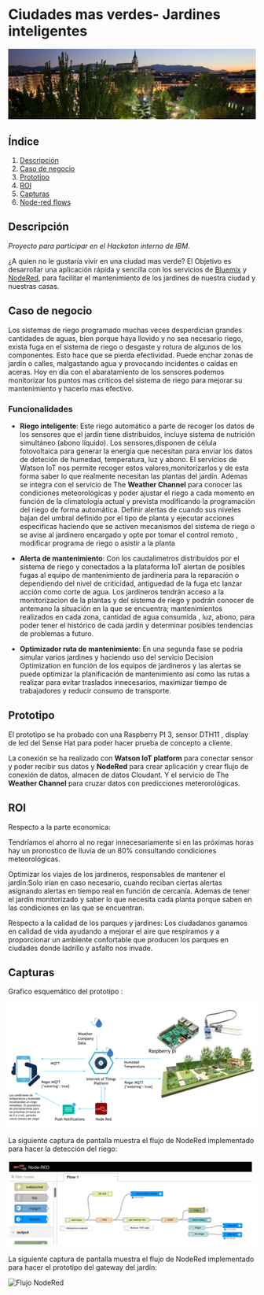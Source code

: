 # Ciudades mas verdes- Jardines inteligentes


![Jardines Inteligentes](img/JardinesCiudad.png)

## Índice

1. [Descripción](https://github.com/aldupe/JardinesInteligentes#descripción)
2. [Caso de negocio](https://github.com/aldupe/JardinesInteligentes#caso-de-negocio)
3. [Prototipo](https://github.com/aldupe/JardinesInteligentes#prototipo)
4. [ROI](https://github.com/aldupe/JardinesInteligentes#roi)
5. [Capturas](https://github.com/aldupe/JardinesInteligentes#capturas)
6. [Node-red flows](https://github.com/aldupe/JardinesInteligentes/tree/master/node-red-flows)


## Descripción

*Proyecto para participar en el Hackaton interno de IBM.* 

¿A quien no le gustaría vivir en una ciudad mas verde? El Objetivo es desarrollar una aplicación rápida y sencilla con los servicios de [Bluemix](https://bluemix.net) y [NodeRed](https://nodered.org/), para facilitar el mantenimiento de los jardines de nuestra ciudad y nuestras casas.


## Caso de negocio

Los sistemas de riego programado muchas veces desperdician grandes cantidades de aguas, bien porque haya llovido y no sea necesario riego, exista fuga en el sistema de riego o desgaste y rotura de algunos de los componentes. Esto hace que se pierda efectividad. Puede enchar zonas de jardín o calles, malgastando agua y provocando incidentes o caídas en aceras. Hoy en día con el abaratamiento de los sensores podemos monitorizar los puntos mas críticos del sistema de riego para mejorar su mantenimiento y hacerlo mas efectivo.

### Funcionalidades

- **Riego inteligente**: Este riego automático a parte de recoger los datos de los sensores que el jardín tiene distribuidos, incluye sistema de nutrición simultáneo (abono líquido). Los sensores,disponen de célula fotovoltaica para generar la energia que necesitan para enviar los datos de deteción de humedad, temperatura, luz y abono. El servicios de Watson IoT nos permite recoger estos valores,monitorizarlos y de esta forma saber lo que realmente necesitan las plantas del jardín.
Ademas se integra con el servicio de The **Weather Channel** para conocer las condiciones meteorológicas y poder ajustar el riego a cada momento en función de la climatología actual y prevista modificando la programación del riego de forma automática. 
  Definir alertas de cuando sus niveles bajan del umbral definido por el tipo de planta y ejecutar acciones especificas haciendo que se activen mecanismos del sistema de riego o se avise al jardinero encargado y opte por tomar el control remoto , modificar programa de riego o asistir a la planta

- **Alerta de mantenimiento**: Con los caudalimetros distribuidos por el sistema de riego y conectados a la plataforma IoT alertan de posibles fugas al equipo de mantenimiento de jardinería para la reparación o dependiendo del nivel de criticidad, antiguedad de la fuga etc lanzar acción como corte de agua.
Los jardineros tendrán acceso a la monitorizacion de la plantas y del sistema de riego y podrán conocer de antemano la situación en la que se encuentra; mantenimientos realizados en cada zona, cantidad de agua consumida , luz, abono, para poder tener el histórico de cada jardín y determinar posibles tendencias de problemas a futuro.

- **Optimizador ruta de mantenimiento**: En una segunda fase se podria simular varios jardines y haciendo uso del servicio Decision Optimization en función de los equipos de jardineros y las alertas se puede optimizar la planificación de mantenimiento así como las rutas a realizar para evitar traslados innecesarios, maximizar tiempo de trabajadores y reducir consumo de transporte. 


## Prototipo

El prototipo se ha probado con una Raspberry PI 3, sensor DTH11 , display de led del Sense Hat para poder hacer prueba de concepto a cliente.

La conexión se ha realizado con **Watson IoT platform** para conectar sensor y poder recibir sus datos y **NodeRed** para crear aplicación y crear flujo de conexión de datos, almacen de datos Cloudant. Y el servicio de The **Weather Channel** para cruzar datos con predicciones meterorológicas.


## ROI


Respecto a la parte economica: 

Tendríamos el ahorro al no regar innecesariamente si en las próximas horas hay un pronostico de lluvia de un 80% consultando condiciones meteorológicas.

Optimizar los viajes de los jardineros, responsables de mantener el jardín:Solo irían en caso necesario, cuando reciban ciertas alertas asignando alertas en tiempo real en función de cercanía. Ademas de tener el jardín monitorizado y saber lo que necesita cada planta porque saben en las condiciones en las que se encuentran.

Respecto a la calidad de los parques y jardines: Los ciudadanos ganamos en calidad de vida ayudando a mejorar el aire que respiramos y a proporcionar un ambiente confortable que producen los parques en ciudades donde ladrillo y asfalto nos invade.
 

## Capturas

Grafico esquemático del prototipo :

![Esquema](img/Esquema.png)

La siguiente captura de pantalla muestra el flujo de NodeRed implementado para hacer la detección del riego:

![Flujo NodeRed](img/FlujoRiego.png)

La siguiente captura de pantalla muestra el flujo de NodeRed implementado para hacer el prototipo del gateway del jardín:

![Flujo NodeRed](img/FlujoRiego1.png)




